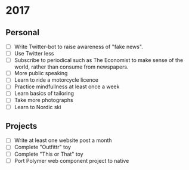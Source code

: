 # 2017

## Personal
- [ ] Write Twitter-bot to raise awareness of "fake news".
- [ ] Use Twitter less
- [ ] Subscribe to periodical such as The Economist to make sense of the world, rather than consume from newspapers.
- [ ] More public speaking
- [ ] Learn to ride a motorcycle licence
- [ ] Practice mindfullness at least once a week
- [ ] Learn basics of tailoring
- [ ] Take more photographs
- [ ] Learn to Nordic ski

## Projects
- [ ] Write at least one website post a month
- [ ] Complete "Outfittr" toy
- [ ] Complete "This or That" toy
- [ ] Port Polymer web component project to native
